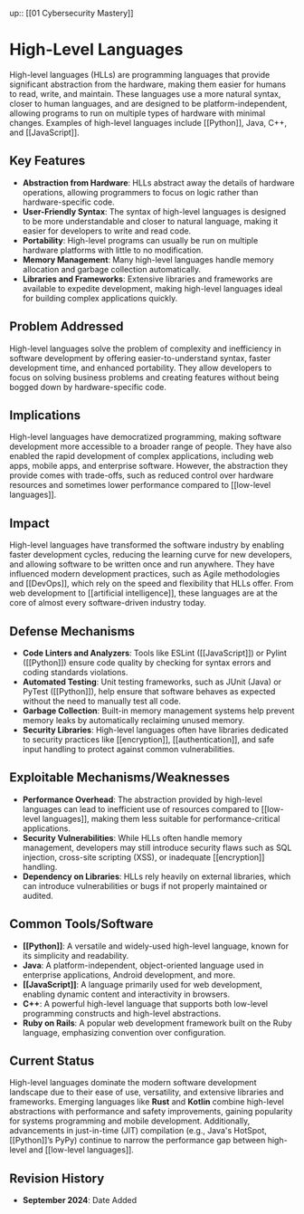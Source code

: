 up:: [[01 Cybersecurity Mastery]]
# High-Level Languages

High-level languages (HLLs) are programming languages that provide significant abstraction from the hardware, making them easier for humans to read, write, and maintain. These languages use a more natural syntax, closer to human languages, and are designed to be platform-independent, allowing programs to run on multiple types of hardware with minimal changes. Examples of high-level languages include [[Python]], Java, C++, and [[JavaScript]].

## Key Features

- **Abstraction from Hardware**: HLLs abstract away the details of hardware operations, allowing programmers to focus on logic rather than hardware-specific code.
- **User-Friendly Syntax**: The syntax of high-level languages is designed to be more understandable and closer to natural language, making it easier for developers to write and read code.
- **Portability**: High-level programs can usually be run on multiple hardware platforms with little to no modification.
- **Memory Management**: Many high-level languages handle memory allocation and garbage collection automatically.
- **Libraries and Frameworks**: Extensive libraries and frameworks are available to expedite development, making high-level languages ideal for building complex applications quickly.

## Problem Addressed

High-level languages solve the problem of complexity and inefficiency in software development by offering easier-to-understand syntax, faster development time, and enhanced portability. They allow developers to focus on solving business problems and creating features without being bogged down by hardware-specific code.

## Implications

High-level languages have democratized programming, making software development more accessible to a broader range of people. They have also enabled the rapid development of complex applications, including web apps, mobile apps, and enterprise software. However, the abstraction they provide comes with trade-offs, such as reduced control over hardware resources and sometimes lower performance compared to [[low-level languages]].

## Impact

High-level languages have transformed the software industry by enabling faster development cycles, reducing the learning curve for new developers, and allowing software to be written once and run anywhere. They have influenced modern development practices, such as Agile methodologies and [[DevOps]], which rely on the speed and flexibility that HLLs offer. From web development to [[artificial intelligence]], these languages are at the core of almost every software-driven industry today.

## Defense Mechanisms

- **Code Linters and Analyzers**: Tools like ESLint ([[JavaScript]]) or Pylint ([[Python]]) ensure code quality by checking for syntax errors and coding standards violations.
- **Automated Testing**: Unit testing frameworks, such as JUnit (Java) or PyTest ([[Python]]), help ensure that software behaves as expected without the need to manually test all code.
- **Garbage Collection**: Built-in memory management systems help prevent memory leaks by automatically reclaiming unused memory.
- **Security Libraries**: High-level languages often have libraries dedicated to security practices like [[encryption]], [[authentication]], and safe input handling to protect against common vulnerabilities.

## Exploitable Mechanisms/Weaknesses

- **Performance Overhead**: The abstraction provided by high-level languages can lead to inefficient use of resources compared to [[low-level languages]], making them less suitable for performance-critical applications.
- **Security Vulnerabilities**: While HLLs often handle memory management, developers may still introduce security flaws such as SQL injection, cross-site scripting (XSS), or inadequate [[encryption]] handling.
- **Dependency on Libraries**: HLLs rely heavily on external libraries, which can introduce vulnerabilities or bugs if not properly maintained or audited.

## Common Tools/Software

- **[[Python]]**: A versatile and widely-used high-level language, known for its simplicity and readability.
- **Java**: A platform-independent, object-oriented language used in enterprise applications, Android development, and more.
- **[[JavaScript]]**: A language primarily used for web development, enabling dynamic content and interactivity in browsers.
- **C++**: A powerful high-level language that supports both low-level programming constructs and high-level abstractions.
- **Ruby on Rails**: A popular web development framework built on the Ruby language, emphasizing convention over configuration.

## Current Status

High-level languages dominate the modern software development landscape due to their ease of use, versatility, and extensive libraries and frameworks. Emerging languages like **Rust** and **Kotlin** combine high-level abstractions with performance and safety improvements, gaining popularity for systems programming and mobile development. Additionally, advancements in just-in-time (JIT) compilation (e.g., Java's HotSpot, [[Python]]’s PyPy) continue to narrow the performance gap between high-level and [[low-level languages]].

## Revision History

- **September 2024**: Date Added 